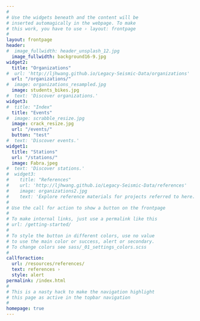 ```yaml
---
#
# Use the widgets beneath and the content will be
# inserted automagically in the webpage. To make
# this work, you have to use › layout: frontpage
#
layout: frontpage
header:
#  image_fullwidth: header_unsplash_12.jpg
  image_fullwidth: background16-9.jpg
widget2:
  title: "Organizations"
#  url: 'http://ljhwang.github.io/Legacy-Seismic-Data/organizations'
  url: "/organizations/"
#  image: organizations_resampled.jpg
  image: students_bikes.jpg
#  text: 'Discover organizations.'
widget3:
#  title: "Index"
  title: "Events"
#  image: scrabble_resize.jpg
  image: crack_resize.jpg
  url: "/events/"
  button: "test"
#  text: 'Discover events.'
widget1:
  title: "Stations"
  url: "/stations/"
  image: Fabra.jpeg
#  text: 'Discover stations.'
#  widget3:
#    title: "References"
#    url: 'http://ljhwang.github.io/Legacy-Seismic-Data/references'
#    image: organizations2.jpg
#    text: 'Explore reference materials for projects referred to here.'
#
# Use the call for action to show a button on the frontpage
#
# To make internal links, just use a permalink like this
# url: /getting-started/
#
# To style the button in different colors, use no value
# to use the main color or success, alert or secondary.
# To change colors see sass/_01_settings_colors.scss
#
callforaction:
  url: /resources/references/
  text: references ›
  style: alert
permalink: /index.html
#
# This is a nasty hack to make the navigation highlight
# this page as active in the topbar navigation
#
homepage: true
---
```

